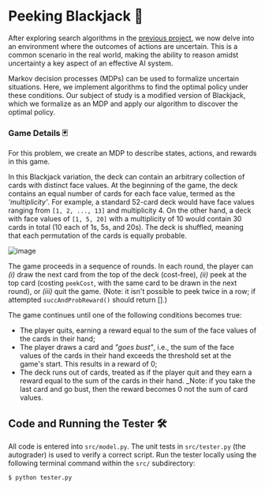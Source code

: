# Peeking Blackjack 📝

<div>

 After exploring search algorithms in the [previous project](https://github.com/nataliakzm/Stanford_AI_Program/tree/main/CS221/search-algorithm_text-reconstruction), we now delve into an environment where the outcomes of actions are uncertain. This is a common scenario in the real world, making the ability to reason amidst uncertainty a key aspect of an effective AI system.

Markov decision processes (MDPs) can be used to formalize uncertain situations. Here, we implement algorithms to find the optimal policy under these conditions. Our subject of study is a modified version of Blackjack, which we formalize as an MDP and apply our algorithm to discover the optimal policy.

### Game Details 🃏

For this problem, we create an MDP to describe states, actions, and rewards in this game.

In this Blackjack variation, the deck can contain an arbitrary collection of cards with distinct face values. At the beginning of the game, the deck contains an equal number of cards for each face value, termed as the _'multiplicity'_. For example, a standard 52-card deck would have face values ranging from `[1, 2, ..., 13]` and multiplicity 4. On the other hand, a deck with face values of `[1, 5, 20]` with a multiplicity of 10 would contain 30 cards in total (10 each of 1s, 5s, and 20s). The deck is shuffled, meaning that each permutation of the cards is equally probable.

![image](https://user-images.githubusercontent.com/45148177/235787182-fcf971b2-d558-43b4-b2f3-681492d27507.png)

The game proceeds in a sequence of rounds. In each round, the player can _(i)_ draw the next card from the top of the deck (cost-free), _(ii)_ peek at the top card (costing `peekCost`, with the same card to be drawn in the next round), or _(iii)_ quit the game. (Note: it isn't possible to peek twice in a row; if attempted `succAndProbReward()` should return [].)

The game continues until one of the following conditions becomes true:

- The player quits, earning a reward equal to the sum of the face values of the cards in their hand;
- The player draws a card and _"goes bust"_, i.e., the sum of the face values of the cards in their hand exceeds the threshold set at the game's start. This results in a reward of 0;
- The deck runs out of cards, treated as if the player quit and they earn a reward equal to the sum of the cards in their hand. _Note: if you take the last card and go bust, then the reward becomes 0 not the sum of card values.

## Code and Running the Tester 🛠️

All code is entered into `src/model.py`. The unit tests in `src/tester.py` (the autograder) is used to verify a correct script. Run the tester locally using the following terminal command within the `src/` subdirectory:

```bash
$ python tester.py
```

